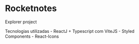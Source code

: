 # Rocketnotes
Explorer project

Tecnologias utilizadas
    - ReactJ + Typescript com ViteJS
    - Styled Components
    - React-Icons 